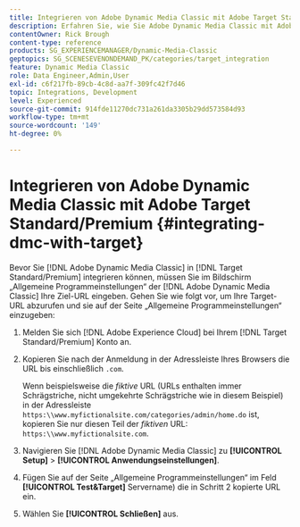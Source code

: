 ```yaml
---
title: Integrieren von Adobe Dynamic Media Classic mit Adobe Target Standard/Premium
description: Erfahren Sie, wie Sie Adobe Dynamic Media Classic mit Adobe Target Standard/Premium integrieren.
contentOwner: Rick Brough
content-type: reference
products: SG_EXPERIENCEMANAGER/Dynamic-Media-Classic
geptopics: SG_SCENESEVENONDEMAND_PK/categories/target_integration
feature: Dynamic Media Classic
role: Data Engineer,Admin,User
exl-id: c6f217fb-89cb-4c8d-aa7f-309fc42f7d46
topic: Integrations, Development
level: Experienced
source-git-commit: 914fde11270dc731a261da3305b29dd573584d93
workflow-type: tm+mt
source-wordcount: '149'
ht-degree: 0%

---
```


# Integrieren von Adobe Dynamic Media Classic mit Adobe Target Standard/Premium {#integrating-dmc-with-target}

Bevor Sie [!DNL Adobe Dynamic Media Classic] in [!DNL Target Standard/Premium] integrieren können, müssen Sie im Bildschirm „Allgemeine Programmeinstellungen“ der [!DNL Adobe Dynamic Media Classic] Ihre Ziel-URL eingeben. Gehen Sie wie folgt vor, um Ihre Target-URL abzurufen und sie auf der Seite „Allgemeine Programmeinstellungen“ einzugeben:

1. Melden Sie sich [!DNL Adobe Experience Cloud] bei Ihrem [!DNL Target Standard/Premium] Konto an.
1. Kopieren Sie nach der Anmeldung in der Adressleiste Ihres Browsers die URL bis einschließlich `.com`.

   Wenn beispielsweise die *fiktive* URL (URLs enthalten immer Schrägstriche, nicht umgekehrte Schrägstriche wie in diesem Beispiel) in der Adressleiste `https:\\www.myfictionalsite.com/categories/admin/home.do` ist, kopieren Sie nur diesen Teil der *fiktiven* URL: `https:\\www.myfictionalsite.com`.

1. Navigieren Sie [!DNL Adobe Dynamic Media Classic] zu **[!UICONTROL Setup]** > **[!UICONTROL Anwendungseinstellungen]**.
1. Fügen Sie auf der Seite „Allgemeine Programmeinstellungen“ im Feld **[!UICONTROL Test&amp;Target]** Servername) die in Schritt 2 kopierte URL ein.
1. Wählen Sie **[!UICONTROL Schließen]** aus.
